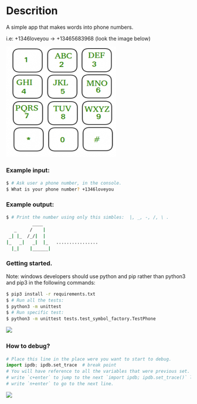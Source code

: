 # Descrition

A simple app that makes words into phone numbers.

i.e: +1346loveyou -> +13465683968 (look the image below)

<img src="./readme_images/Mobile-keypad.png" width="300 px" height="300 px"/>

### Example input:

```bash
$ # Ask user a phone number, in the console.
$ What is your phone number? +1346loveyou
```

### Example output:
```bash
$ # Print the number using only this simbles:  |, _, -, /, \ .
          ____
   _     /    |
 _| |_  /_/|  |
|_   _|   _|  |_   ................
  |_|    |______|
```


### Getting started.

Note: windows developers should use python and pip rather than python3 and pip3 in the following commands:

```bash
$ pip3 install -r requirements.txt
$ # Run all the tests:
$ python3 -m unittest
$ # Run specific test:
$ python3 -m unittest tests.test_symbol_factory.TestPhone
```

<img src="./readme_images/running_unit_test.gif" width="1000 px"/>

### How to debug?

```python
# Place this line in the place were you want to start to debug.
import ipdb; ipdb.set_trace  # break point
# You will have reference to all the variables that were previous set.
# write `c+enter` to jump to the next `import ipdb; ipdb.set_trace()` line.
# write `n+enter` to go to the next line.
```

<img src="./readme_images/ibdb_console.gif" width="1000 px"/>
